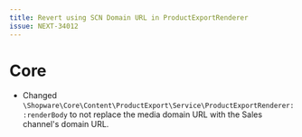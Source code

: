```yaml
---
title: Revert using SCN Domain URL in ProductExportRenderer
issue: NEXT-34012
---
```

# Core
* Changed `\Shopware\Core\Content\ProductExport\Service\ProductExportRenderer::renderBody` to not replace the media domain URL with the Sales channel's domain URL.